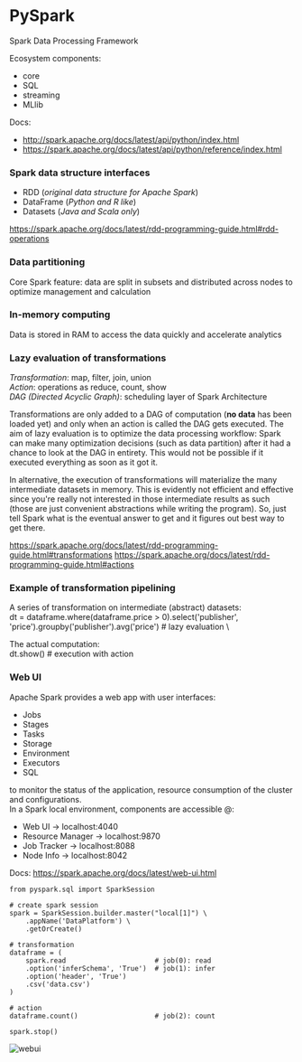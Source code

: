 # PySpark

Spark Data Processing Framework

Ecosystem components:
* core
* SQL
* streaming
* MLlib

Docs:
- http://spark.apache.org/docs/latest/api/python/index.html
- https://spark.apache.org/docs/latest/api/python/reference/index.html


### Spark data structure interfaces
- RDD (*original data structure for Apache Spark*)
- DataFrame (*Python and R like*)
- Datasets (*Java and Scala only*)

https://spark.apache.org/docs/latest/rdd-programming-guide.html#rdd-operations

### Data partitioning
Core Spark feature: data are split in subsets and distributed across nodes to optimize management and calculation

### In-memory computing
Data is stored in RAM to access the data quickly and accelerate analytics

### Lazy evaluation of transformations
*Transformation*: map, filter, join, union \
*Action*: operations as reduce, count, show \
*DAG (Directed Acyclic Graph)*: scheduling layer of Spark Architecture

Transformations are only added to a DAG of computation (**no data** has been loaded yet) and only when an action is called the DAG gets executed.
The aim of lazy evaluation is to optimize the data processing workflow:
Spark can make many optimization decisions (such as data partition) after it had a chance to look at the DAG in entirety.
This would not be possible if it executed everything as soon as it got it.

In alternative, the execution of transformations will materialize the many intermediate datasets in memory.
This is evidently not efficient and effective since you're really not interested in those intermediate results as such (those are just convenient abstractions while writing the program).
So, just tell Spark what is the eventual answer to get and it figures out best way to get there.

https://spark.apache.org/docs/latest/rdd-programming-guide.html#transformations
https://spark.apache.org/docs/latest/rdd-programming-guide.html#actions

### Example of transformation pipelining
A series of transformation on intermediate (abstract) datasets: \
dt = dataframe.where(dataframe.price > 0).select('publisher', 'price').groupby('publisher').avg('price') # lazy evaluation \

The actual computation: \
dt.show() # execution with action

### Web UI
Apache Spark provides a web app with user interfaces:
* Jobs
* Stages
* Tasks
* Storage
* Environment
* Executors
* SQL

to monitor the status of the application, resource consumption of the cluster and configurations. \
In a Spark local environment, components are accessible @:
* Web UI -> localhost:4040
* Resource Manager -> localhost:9870
* Job Tracker -> localhost:8088
* Node Info -> localhost:8042

Docs: https://spark.apache.org/docs/latest/web-ui.html

~~~
from pyspark.sql import SparkSession

# create spark session
spark = SparkSession.builder.master("local[1]") \
    .appName('DataPlatform') \
    .getOrCreate()

# transformation
dataframe = (
    spark.read                      # job(0): read
    .option('inferSchema', 'True')  # job(1): infer
    .option('header', 'True')
    .csv('data.csv')
)

# action
dataframe.count()                   # job(2): count

spark.stop()
~~~

![webui](https://user-images.githubusercontent.com/17080117/165984346-502a0697-629b-40cd-ba14-0809b38d260d.png)

